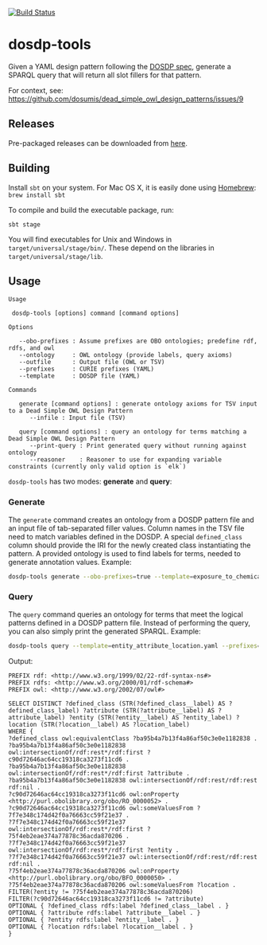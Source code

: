 [![Build Status](https://travis-ci.org/INCATools/dosdp-tools.svg?branch=master)](https://travis-ci.org/INCATools/dosdp-tools)

# dosdp-tools

Given a YAML design pattern following the [DOSDP spec](https://github.com/dosumis/dead_simple_owl_design_patterns), generate a SPARQL query that will return all slot fillers for that pattern.

For context, see:
https://github.com/dosumis/dead_simple_owl_design_patterns/issues/9

## Releases
Pre-packaged releases can be downloaded from [here](https://github.com/balhoff/dosdp-tools/releases).

## Building

Install `sbt` on your system. For Mac OS X, it is easily done using [Homebrew](http://brew.sh): `brew install sbt`

To compile and build the executable package, run:

`sbt stage`

You will find executables for Unix and Windows in `target/universal/stage/bin/`. These depend on the libraries in `target/universal/stage/lib`.

## Usage

```
Usage

 dosdp-tools [options] command [command options]

Options

   --obo-prefixes : Assume prefixes are OBO ontologies; predefine rdf, rdfs, and owl
   --ontology     : OWL ontology (provide labels, query axioms)
   --outfile      : Output file (OWL or TSV)
   --prefixes     : CURIE prefixes (YAML)
   --template     : DOSDP file (YAML)

Commands

   generate [command options] : generate ontology axioms for TSV input to a Dead Simple OWL Design Pattern
      --infile : Input file (TSV)

   query [command options] : query an ontology for terms matching a Dead Simple OWL Design Pattern
      --print-query : Print generated query without running against ontology
      --reasoner    : Reasoner to use for expanding variable constraints (currently only valid option is `elk`)
```

`dosdp-tools` has two modes: **generate** and **query**:

### Generate

The `generate` command creates an ontology from a DOSDP pattern file and an input file of tab-separated filler values. Column names in the TSV file need to match variables defined in the DOSDP. A special `defined_class` column should provide the IRI for the newly created class instantiating the pattern. A provided ontology is used to find labels for terms, needed to generate annotation values. Example:

```bash
dosdp-tools generate --obo-prefixes=true --template=exposure_to_chemical.yaml --infile=exposure_to_chemical.tsv --outfile=exposure_to_chemical.ofn --ontology=chebi_import.owl
```

### Query

The `query` command queries an ontology for terms that meet the logical patterns defined in a DOSDP pattern file. Instead of performing the query, you can also simply print the generated SPARQL. Example:

```bash
dosdp-tools query --template=entity_attribute_location.yaml --prefixes=prefixes.yaml --print-query
```

Output:
```sparql
PREFIX rdf: <http://www.w3.org/1999/02/22-rdf-syntax-ns#>
PREFIX rdfs: <http://www.w3.org/2000/01/rdf-schema#>
PREFIX owl: <http://www.w3.org/2002/07/owl#>

SELECT DISTINCT ?defined_class (STR(?defined_class__label) AS ?defined_class_label) ?attribute (STR(?attribute__label) AS ?attribute_label) ?entity (STR(?entity__label) AS ?entity_label) ?location (STR(?location__label) AS ?location_label)
WHERE {
?defined_class owl:equivalentClass ?ba95b4a7b13f4a86af50c3e0e1182838 .
?ba95b4a7b13f4a86af50c3e0e1182838 owl:intersectionOf/rdf:rest*/rdf:first ?c90d72646ac64cc19318ca3273f11cd6 .
?ba95b4a7b13f4a86af50c3e0e1182838 owl:intersectionOf/rdf:rest*/rdf:first ?attribute .
?ba95b4a7b13f4a86af50c3e0e1182838 owl:intersectionOf/rdf:rest/rdf:rest rdf:nil .
?c90d72646ac64cc19318ca3273f11cd6 owl:onProperty <http://purl.obolibrary.org/obo/RO_0000052> .
?c90d72646ac64cc19318ca3273f11cd6 owl:someValuesFrom ?7f7e348c174d42f0a76663cc59f21e37 .
?7f7e348c174d42f0a76663cc59f21e37 owl:intersectionOf/rdf:rest*/rdf:first ?75f4eb2eae374a77878c36acda870206 .
?7f7e348c174d42f0a76663cc59f21e37 owl:intersectionOf/rdf:rest*/rdf:first ?entity .
?7f7e348c174d42f0a76663cc59f21e37 owl:intersectionOf/rdf:rest/rdf:rest rdf:nil .
?75f4eb2eae374a77878c36acda870206 owl:onProperty <http://purl.obolibrary.org/obo/BFO_0000050> .
?75f4eb2eae374a77878c36acda870206 owl:someValuesFrom ?location .
FILTER(?entity != ?75f4eb2eae374a77878c36acda870206)
FILTER(?c90d72646ac64cc19318ca3273f11cd6 != ?attribute)
OPTIONAL { ?defined_class rdfs:label ?defined_class__label . }
OPTIONAL { ?attribute rdfs:label ?attribute__label . }
OPTIONAL { ?entity rdfs:label ?entity__label . }
OPTIONAL { ?location rdfs:label ?location__label . }
}
```
